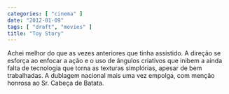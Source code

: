 ```yaml
---
categories: [ "cinema" ]
date: "2012-01-09"
tags: [ "draft", "movies" ]
title: "Toy Story"
---
```

Achei melhor do que as vezes anteriores que tinha assistido. A direção
se esforça ao enfocar a ação e o uso de ângulos criativos que
inibem a ainda falta de tecnologia que torna as texturas simplórias,
apesar de bem trabalhadas. A dublagem nacional mais uma vez empolga,
com menção honrosa ao Sr. Cabeça de Batata.

